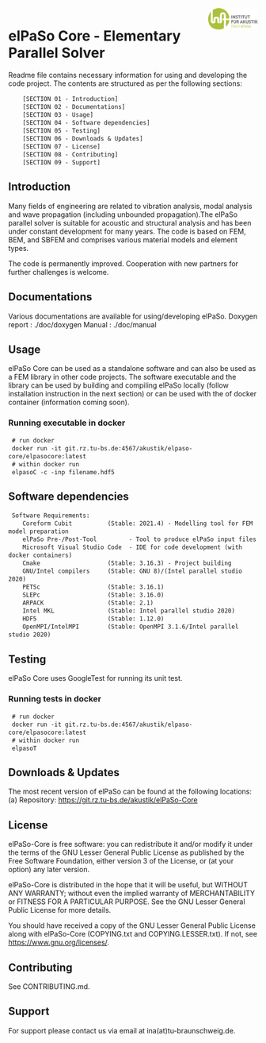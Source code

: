 <img src="./doc/logo/InA-TECH-elPaSo-rgb.png" align="right" width=100 height=auto/>

# elPaSo Core - Elementary Parallel Solver

Readme file contains necessary information for using and developing the code project. The contents are structured as per the following sections:

		[SECTION 01 - Introduction]
		[SECTION 02 - Documentations]
		[SECTION 03 - Usage]
		[SECTION 04 - Software dependencies]
		[SECTION 05 - Testing]
		[SECTION 06 - Downloads & Updates]
		[SECTION 07 - License]
		[SECTION 08 - Contributing]
		[SECTION 09 - Support]
		
## Introduction

Many fields of engineering are related to vibration analysis, modal analysis and wave propagation (including unbounded propagation).The elPaSo parallel solver is suitable for acoustic and structural analysis and has been under constant development for many years. The code is based on FEM, BEM, and SBFEM and comprises various material models and element types.

The code is permanently improved. Cooperation with new partners for further challenges is welcome.

## Documentations
Various documentations are available for using/developing elPaSo.
     Doxygen report                  : ./doc/doxygen
     Manual                          : ./doc/manual

## Usage

elPaSo Core can be used as a standalone software and can also be used as a FEM library in other code projects. The software executable and the library can be used by building and compiling elPaSo locally (follow installation instruction in the next section) or can be used with the of docker container (information coming soon).

### Running executable in docker

     # run docker
     docker run -it git.rz.tu-bs.de:4567/akustik/elpaso-core/elpasocore:latest
     # within docker run
     elpasoC -c -inp filename.hdf5
 
## Software dependencies

	 Software Requirements:
        Coreform Cubit          (Stable: 2021.4) - Modelling tool for FEM model preparation
        elPaSo Pre-/Post-Tool         - Tool to produce elPaSo input files
        Microsoft Visual Studio Code  - IDE for code development (with docker containers)
        Cmake                   (Stable: 3.16.3) - Project building
        GNU/Intel compilers     (Stable: GNU 8)/(Intel parallel studio 2020)
        PETSc                   (Stable: 3.16.1)
        SLEPc                   (Stable: 3.16.0)
        ARPACK                  (Stable: 2.1)
        Intel MKL               (Stable: Intel parallel studio 2020)
        HDF5                    (Stable: 1.12.0)
        OpenMPI/IntelMPI        (Stable: OpenMPI 3.1.6/Intel parallel studio 2020)
        
 
## Testing

elPaSo Core uses GoogleTest for running its unit test.
### Running tests in docker
     # run docker
     docker run -it git.rz.tu-bs.de:4567/akustik/elpaso-core/elpasocore:latest
     # within docker run
     elpasoT

## Downloads & Updates

The most recent version of elPaSo can be found at the following locations: (a) Repository: https://git.rz.tu-bs.de/akustik/elPaSo-Core

## License

elPaSo-Core is free software: you can redistribute it and/or modify it under the terms of the GNU Lesser General Public License as published by the Free Software Foundation, either version 3 of the License, or (at your option) any later version.

 elPaSo-Core is distributed in the hope that it will be useful, but WITHOUT ANY WARRANTY; without even the implied warranty of MERCHANTABILITY or FITNESS FOR A PARTICULAR PURPOSE. See the GNU Lesser General Public License for more details.

You should have received a copy of the GNU Lesser General Public License along with elPaSo-Core (COPYING.txt and COPYING.LESSER.txt). If not, see <https://www.gnu.org/licenses/>.

## Contributing

See CONTRIBUTING.md.

## Support

For support please contact us via email at ina(at)tu-braunschweig.de.
	


